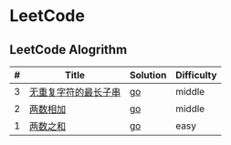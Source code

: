 # LeetCode
## LeetCode Alogrithm



| #   | Title                                         | Solution                               | Difficulty |
|-----|-----------------------------------------------|----------------------------------------|------------|
| 3   | [无重复字符的最长子串](https://leetcode.cn/problems/longest-substring-without-repeating-characters/) | [go](./algorithms/go/twoSum/twoSum.go) | middle     |
| 2   | [两数相加](https://leetcode.cn/problems/add-two-numbers/) | [go](./algorithms/go/twoSum/twoSum.go) | middle     |
| 1   | [两数之和](https://leetcode.cn/problems/two-sum/) | [go](./algorithms/go/twoSum/twoSum.go) | easy       |


